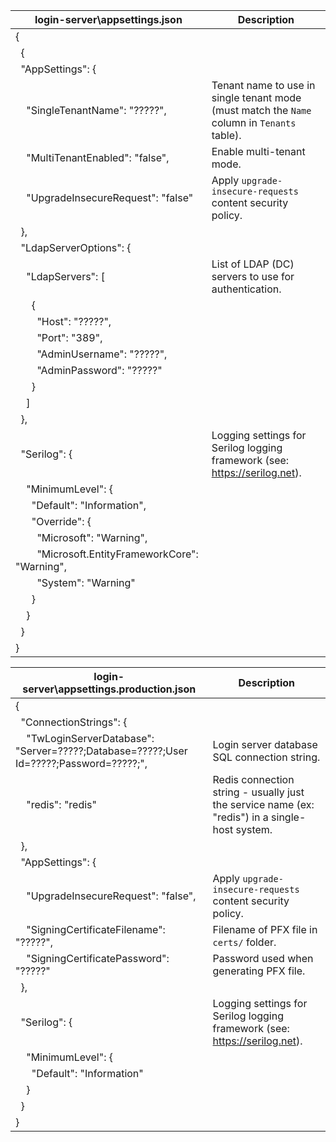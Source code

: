 | login-server\appsettings.json                       | Description                                                                                 |
|-----------------------------------------------------|---------------------------------------------------------------------------------------------|
| {                                                   |                                                                                             |
|   {                                                 |                                                                                             |
|   "AppSettings": {                                  |                                                                                             |
|     "SingleTenantName": "?????",                    | Tenant name to use in single tenant mode (must match the `Name` column in `Tenants` table). |
|     "MultiTenantEnabled": "false",                  | Enable multi-tenant mode.                                                                   |
|     "UpgradeInsecureRequest": "false"               | Apply `upgrade-insecure-requests` content security policy.                                  |
|   },                                                |                                                                                             |
|   "LdapServerOptions": {                            |                                                                                             |
|     "LdapServers": [                                | List of LDAP (DC) servers to use for authentication.                                        |
|       {                                             |                                                                                             |
|         "Host": "?????",                            |                                                                                             |
|         "Port": "389",                              |                                                                                             |
|         "AdminUsername": "?????",                   |                                                                                             |
|         "AdminPassword": "?????"                    |                                                                                             |
|       }                                             |                                                                                             |
|     ]                                               |                                                                                             |
|   },                                                |                                                                                             |
|   "Serilog": {                                      | Logging settings for Serilog logging framework (see: <https://serilog.net>).                |
|     "MinimumLevel": {                               |                                                                                             |
|       "Default": "Information",                     |                                                                                             |
|       "Override": {                                 |                                                                                             |
|         "Microsoft": "Warning",                     |                                                                                             |
|         "Microsoft.EntityFrameworkCore": "Warning", |                                                                                             |
|         "System": "Warning"                         |                                                                                             |
|       }                                             |                                                                                             |
|     }                                               |                                                                                             |
|   }                                                 |                                                                                             |
| }                                                   |                                                                                             |



| login-server\appsettings.production.json                                                  | Description                                                                                    |
|-------------------------------------------------------------------------------------------|------------------------------------------------------------------------------------------------|
| {                                                                                         |                                                                                                |
|   "ConnectionStrings": {                                                                  |                                                                                                |
|     "TwLoginServerDatabase": "Server=?????;Database=?????;User Id=?????;Password=?????;", | Login server database SQL connection string.                                                   |
|     "redis": "redis"                                                                      | Redis connection string - usually just the service name (ex: "redis") in a single-host system. |
|   },                                                                                      |                                                                                                |
|   "AppSettings": {                                                                        |                                                                                                |
|     "UpgradeInsecureRequest": "false",                                                    | Apply `upgrade-insecure-requests` content security policy.                                     |
|     "SigningCertificateFilename": "?????",                                                | Filename of PFX file in `certs/` folder.                                                       |
|     "SigningCertificatePassword": "?????"                                                 | Password used when generating PFX file.                                                        |
|   },                                                                                      |                                                                                                |
|   "Serilog": {                                                                            | Logging settings for Serilog logging framework (see: <https://serilog.net>).                   |
|     "MinimumLevel": {                                                                     |                                                                                                |
|       "Default": "Information"                                                            |                                                                                                |
|     }                                                                                     |                                                                                                |
|   }                                                                                       |                                                                                                |
| }                                                                                         |                                                                                                |
